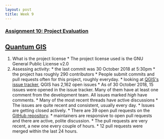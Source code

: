 ```yaml
---
layout: post  
title: Week 9
---
```


### [Assignment 10: Project Evaluation](www.compsci.hunter.cuny.edu/~sweiss/course_materials/cs_ossd/assignments/assignment_10_project_evaluation.pdf)

## [Quantum GIS](https://qgis.org/en/site/index.html)
  1. What is the project license
    * The project license used is the GNU General Public License v2.0
  2. Assessing activity:
    * the last commit was 30 October 2018 at 5:30pm
    * the project has roughly 290 contributors
    * People submit commits and pull requests often for this project, roughly everyday.
    * looking at [QGIS's issue tracker](https://issues.qgis.org/projects/qgis/issues), QGIS has 2,162 open issues
    * As of 30 October 2018, 15 issues were opened in the issue tracker. Many of them have at least one comment from the development team. All issues marked *high* have comments.
    * Many of the most recent threads have active discussions
    * The issues are quite recent and consistent, usually every day.
    * Issues are getting closed actively. 
    * There are 39 open pull requests on the [GitHub repository](https://github.com/qgis/QGIS/pulls).
    * maintainers are responsive to open pull requests and there are active, polite discussion.
    * The pull requests are very recent, a new one every couple of hours.
    * 12 pull requests were merged within the last 24 hours.
